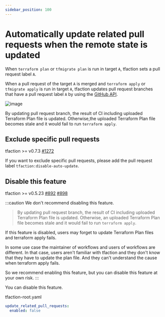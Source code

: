 ```yaml
---
sidebar_position: 100
---
```


# Automatically update related pull requests when the remote state is updated

When `terraform plan` or `tfmigrate plan` is run in target `A`,
tfaction sets a pull request label `A`.

When a pull request of the target `A` is merged and `terraform apply` or `tfmigrate apply` is run in target `A`,
tfaction updates pull request branches that have a pull request label `A` by using the [GitHub API](https://docs.github.com/en/rest/reference/pulls#update-a-pull-request-branch).

![image](https://user-images.githubusercontent.com/13323303/151699327-ba31892c-c4a6-47e7-a944-15fca81dfbfb.png)

By updating pull request branch, the result of CI including uploaded Terraform Plan file is updated.
Otherwise,the uploaded Terraform Plan file becomes stale and it would fail to run `terraform apply`.

## Exclude specific pull requests

tfaction >= v0.7.3 [#1272](https://github.com/suzuki-shunsuke/tfaction/pull/1272)

If you want to exclude specific pull requests, please add the pull request label `tfaction:disable-auto-update`.

## Disable this feature

tfaction >= v0.5.23 [#892](https://github.com/suzuki-shunsuke/tfaction/issues/892) [#898](https://github.com/suzuki-shunsuke/tfaction/pull/898)

:::caution
We don't recommend disabling this feature.

> By updating pull request branch, the result of CI including uploaded Terraform Plan file is updated.
> Otherwise, an uploaded Terraform Plan file becomes stale and it would fail to run `terraform apply`.

If this feature is disabled, users may forget to update Terraform Plan files and terraform apply fails.

In some use case the maintainer of workflows and users of workflows are different.
In that case, users aren't familiar with tfaction and they don't know that they have to update the plan file.
And they can't understand the cause when terraform apply fails.

So we recommend enabling this feature, but you can disable this feature at your own risk.
:::

You can disable this feature.

tfaction-root.yaml

```yaml
update_related_pull_requests:
  enabled: false
```
